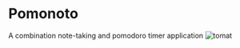 # Pomonoto
A combination note-taking and pomodoro timer application
![tomat](https://github.com/greenteaisgreat/Pomonoto/assets/49956464/031af9cc-3b37-47b1-9205-7d969114778f)
